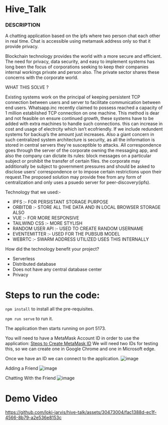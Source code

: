 # Hive_Talk
### DESCRIPTION 
A chatting application based on the ipfs where two person chat each other in real time. Chat is accessible using metamask address only so that it provide privacy.
         
 Blockchain technology provides the world with a more secure and efficient. The need for privacy, data security, and easy to implement systems has long been the focus of corporations seeking to keep their companies internal workings private and person also. The private sector shares these concerns with the corporate world.
 
WHAT THIS SOLVE ?

Existing systems work on the principal of keeping persistent TCP connection between users and server to facilitate communication between end users. Whatsapp.inc recently claimed to possess reached a capacity of 1 million established TCP connection on one machine. This method is dear and not feasible on ensure continued growth, these systems have to be added with extra machines to handle such connections. this can increase in cost and usage of electrcity which isn’t ecofriendly. If we include redundent systems for backup’s the amount just increases. Also a giant concern in such centralized system architecture is security, as all the information is stored in central servers they're susceptible to attacks. All correspondence goes through the server of the corporate owning the messaging app, and also the company can dictate its rules: block messages on a particular subject or prohibit the transfer of certain files. the corporate may additionally be subject to government pressures and should be asked to disclose users’ correspondence or to impose certain restrictions upon their request.The proposed solution may provide free from any form of centralization and only uses a psuedo server for peer-discovery(ipfs).

Technology that we used:-
* IPFS :- FOR PERSISTANT STORAGE PURPOSE
* ORBITDB :- STORE ALL THE DATA AND IN LOCAL BROWSER STORAGE ALSO
* VUE :-  FOR MORE RESPONSIVE
* TAILWIND CSS :- MORE STYLISH
* RANDOM USER API :- USED TO CREATE RANDOM USERNAME
* EVENTEMITTER :- USED FOR THE PUBSUB MODEL
* WEBRTC :- SWARM ADDRESS UTILIZED USES THIS INTERNALLY

How did the technology benefit your project?
* Serverless 
* Distributed database 
* Does not have any central database center
* Privacy

# Steps to run the code:

`npm install` to install all the pre-requisites.

`npm run serve` to run it.

The application then starts running on port 5173.

You will need to have a MetaMask Account ID in order to use the application:
<a href="https://medium.com/publicaio/how-to-create-a-metamask-account-e6d0ef156176">Steps to Create MetaMask ID</a>
We will need two IDs for testing this, so we can create one in Google Chrome and one in Microsoft edge.

Once we have an ID we can connect to the application.
![image](https://user-images.githubusercontent.com/30473004/236649132-8d78b3ad-e029-4075-aa10-c3a96452cbd9.png)

Adding a Friend
![image](https://user-images.githubusercontent.com/30473004/236649237-7c07fba0-421f-4863-b8a5-1ec56f43b6f7.png)

Chatting With the Friend
![image](https://user-images.githubusercontent.com/30473004/236649326-cefaa57e-e302-440a-b0bf-741233e6a5b1.png)

# Demo Video

https://github.com/loki-jarvis/hive-talk/assets/30473004/fac1388d-ec1f-4566-8b79-a2e536e8153c
